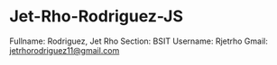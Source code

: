 # Jet-Rho-Rodriguez-JS

Fullname: Rodriguez, Jet Rho
Section:  BSIT
Username: Rjetrho
Gmail:    jetrhorodriguez11@gmail.com
